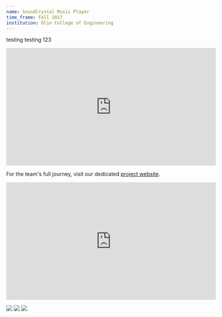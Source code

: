 ```yaml
---
name: SoundCrystal Music Player
time_frame: Fall 2017
institution: Olin College of Engineering
---
```

testing testing 123

<iframe width="560" height="315" src="https://www.youtube.com/embed/M_IrAlDLh7s" frameborder="0" allow="accelerometer; autoplay; encrypted-media; gyroscope; picture-in-picture" allowfullscreen></iframe>

For the team's full journey, visit our dedicated [project website](http://poe.olin.edu/2017/JuCube/index.html).

<iframe width="560" height="315" src="https://www.youtube.com/embed/CbOfsQfKXeE" frameborder="0" allow="accelerometer; autoplay; encrypted-media; gyroscope; picture-in-picture" allowfullscreen></iframe>

<a target="_blank" href="/imgs/poe_1.jpg"><img src="/imgs/poe_1.JPG"></a>
<a target="_blank" href="/imgs/poe_2.jpg"><img src="/imgs/poe_2.JPG"></a>
<a target="_blank" href="/imgs/poe_3.jpg"><img src="/imgs/poe_3.jpg"></a>
